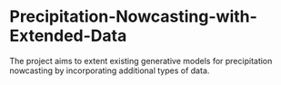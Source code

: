 # Precipitation-Nowcasting-with-Extended-Data
The project aims to extent existing generative models for precipitation nowcasting by incorporating additional types of data.
